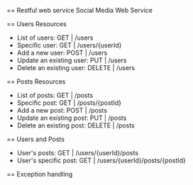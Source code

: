 == Restful web service
Social Media Web Service

== Users Resources
- List of users: GET | /users
- Specific user: GET | /users/{userId}
- Add a new user: POST | /users
- Update an existing user: PUT | /users
- Delete an existing user: DELETE | /users

== Posts Resources
- List of posts: GET | /posts
- Specific post: GET | /posts/{postId}
- Add a new post: POST | /posts
- Update an existing post: PUT | /posts
- Delete an existing post: DELETE | /posts

== Users and Posts  
- User's posts: GET | /users/{userId}/posts
- User's specific post: GET | /users/{userId}/posts/{postId}

== Exception handling
